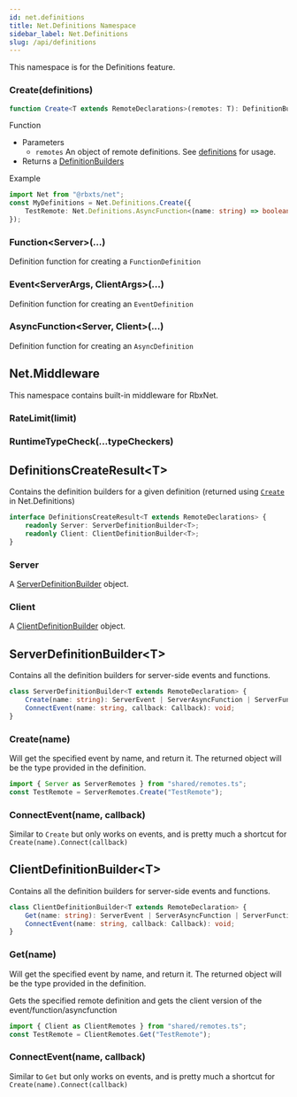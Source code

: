 ```yaml
---
id: net.definitions
title: Net.Definitions Namespace
sidebar_label: Net.Definitions
slug: /api/definitions
---
```


This namespace is for the Definitions feature.

### Create(definitions)
```ts
function Create<T extends RemoteDeclarations>(remotes: T): DefinitionBuilders<T>
```


Function
- Parameters
    - `remotes` An object of remote definitions. See [definitions](../definitions#definitions-oh-my) for usage.
- Returns a [DefinitionBuilders](#definitionbuilderst)

Example
```ts title="shared/remotes.ts"
import Net from "@rbxts/net";
const MyDefinitions = Net.Definitions.Create({
    TestRemote: Net.Definitions.AsyncFunction<(name: string) => boolean>()
});
```



### Function&lt;Server&gt;(...)
Definition function for creating a `FunctionDefinition`
### Event&lt;ServerArgs, ClientArgs&gt;(...)
Definition function for creating an `EventDefinition`
### AsyncFunction&lt;Server, Client&gt;(...)
Definition function for creating an `AsyncDefinition`

## Net.Middleware
This namespace contains built-in middleware for RbxNet.

### RateLimit(limit)
### RuntimeTypeCheck(...typeCheckers)

## DefinitionsCreateResult&lt;T&gt;
Contains the definition builders for a given definition (returned using [`Create`](definitions#createdefinitions) in Net.Definitions)

```ts
interface DefinitionsCreateResult<T extends RemoteDeclarations> {
    readonly Server: ServerDefinitionBuilder<T>;
    readonly Client: ClientDefinitionBuilder<T>;
}
```

### Server
A [ServerDefinitionBuilder](definitions#serverdefinitionbuildert) object.
### Client
A [ClientDefinitionBuilder](definitions#clientdefinitionbuildert) object.

<!-- 
#### Example Usage

The definitions should be placed in a shared file:

```ts title="shared/remotes.ts"
import Net from "@rbxts/net";
const MyDefinitions = Net.Definitions.Create({
    TestRemote: Net.Definitions.AsyncFunction<(name: string) => boolean>()
});
```


### GetClient(name)
Gets the specified remote definition and gets the client version of the event/function/asyncfunction

```ts title="client/example.client.ts"
import MyDefinitions from "shared/remotes.ts";
const TestRemote = MyDefinitions.GetClient("TestRemote");
```

### CreateServer(name)
Creates the specified remote definition on the server

```ts title="server/example.server.ts"
import MyDefinitions from "shared/remotes.ts";
const TestRemote = MyDefinitions.CreateServer("TestRemote");
``` -->

## ServerDefinitionBuilder&lt;T&gt;
Contains all the definition builders for server-side events and functions.

```ts
class ServerDefinitionBuilder<T extends RemoteDeclaration> {
    Create(name: string): ServerEvent | ServerAsyncFunction | ServerFunction;
    ConnectEvent(name: string, callback: Callback): void;
}
```


### Create(name)
Will get the specified event by name, and return it. The returned object will be the type provided in the definition.

```ts title="server/example.server.ts"
import { Server as ServerRemotes } from "shared/remotes.ts";
const TestRemote = ServerRemotes.Create("TestRemote");
```

### ConnectEvent(name, callback)
Similar to `Create` but only works on events, and is pretty much a shortcut for `Create(name).Connect(callback)`
## ClientDefinitionBuilder&lt;T&gt;
Contains all the definition builders for server-side events and functions.

```ts
class ClientDefinitionBuilder<T extends RemoteDeclaration> {
    Get(name: string): ServerEvent | ServerAsyncFunction | ServerFunction;
    ConnectEvent(name: string, callback: Callback): void;
}
```
### Get(name)
Will get the specified event by name, and return it. The returned object will be the type provided in the definition.

Gets the specified remote definition and gets the client version of the event/function/asyncfunction

```ts title="client/example.client.ts"
import { Client as ClientRemotes } from "shared/remotes.ts";
const TestRemote = ClientRemotes.Get("TestRemote");
```

### ConnectEvent(name, callback)
Similar to `Get` but only works on events, and is pretty much a shortcut for `Create(name).Connect(callback)`